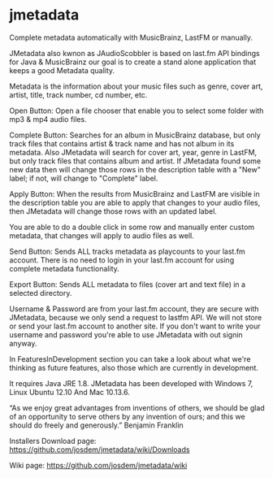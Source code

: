 jmetadata
=========

Complete metadata automatically with MusicBrainz, LastFM or manually.

JMetadata also kwnon as JAudioScobbler is based on last.fm API bindings for Java & MusicBrainz our goal is to create a stand alone application that keeps a good Metadata quality.

Metadata is the information about your music files such as genre, cover art, artist, title, track number, cd number, etc.

Open Button: Open a file chooser that enable you to select some folder with mp3 & mp4 audio files.

Complete Button: Searches for an album in MusicBrainz database, but only track files that contains artist & track name and has not album in its metadata. Also JMetadata will search for cover art, year, genre in LastFM, but only track files that contains album and artist. If JMetadata found some new data then will change those rows in the description table with a "New" label; if not, will change to "Complete" label.

Apply Button: When the results from MusicBrainz and LastFM are visible in the description table you are able to apply that changes to your audio files, then JMetadata will change those rows with an updated label.

You are able to do a double click in some row and manually enter custom metadata, that changes will apply to audio files as well.

Send Button: Sends ALL tracks metadata as playcounts to your last.fm account. There is no need to login in your last.fm account for using complete metadata functionality.

Export Button: Sends ALL metadata to files (cover art and text file) in a selected directory.

Username & Password are from your last.fm account, they are secure with JMetadata, because we only send a request to lastfm API. We will not store or send your last.fm account to another site. If you don't want to write your username and password you're able to use JMetadata with out signin anyway.

In FeaturesInDevelopment section you can take a look about what we're thinking as future features, also those which are currently in development.

It requires Java JRE 1.8. JMetadata has been developed with Windows 7, Linux Ubuntu 12.10 And Mac 10.13.6.

“As we enjoy great advantages from inventions of others, we should be glad of an opportunity to serve others by any invention of ours; and this we should do freely and generously.” Benjamin Franklin


Installers Download page: https://github.com/josdem/jmetadata/wiki/Downloads

Wiki page: https://github.com/josdem/jmetadata/wiki

